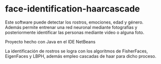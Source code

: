 # face-identification-haarcascade
Este software puede detectar los rostros, emociones, edad y género. Además permite entrenar una red neuronal mediante fotografías y posteriormente identificar las personas mediante video o alguna foto.

Proyecto hecho con Java en el IDE NetBeans

La identificación de rostros se logra con los algoritmos de FisherFaces, EigenFaces y LBPH, además empleo cascadas de haar para dicho proceso.
